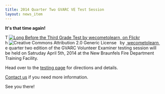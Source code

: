 ```yaml
---
title: 2014 Quarter Two GVARC VE Test Session
layout: news_item
---
```


<strong>It's that time again!</strong>

<div style="float:right;" about='http://farm8.static.flickr.com/7041/6831018124_f526e4d32a_m.jpg'>
<a href='http://www.flickr.com/photos/wecometolearn/6831018124/' target='_blank'><img xmlns:dct='http://purl.org/dc/terms/' href='http://purl.org/dc/dcmitype/StillImage' rel='dct:type' src='http://farm8.static.flickr.com/7041/6831018124_f526e4d32a_m.jpg' alt='Long Before the Third Grade Test by wecometolearn, on Flickr' title='Long Before the Third Grade Test by wecometolearn, on Flickr' border='0'/></a><br/><a rel='license' href='http://creativecommons.org/licenses/by/2.0/' target='_blank'><img src='http://i.creativecommons.org/l/by/2.0/80x15.png' alt='Creative Commons Attribution 2.0 Generic License' title='Creative Commons Attribution 2.0 Generic License' border='0' align='left'></a>&nbsp;&nbsp;by&nbsp;<a href='http://www.flickr.com/people/wecometolearn/' target='_blank'>&nbsp;</a><a xmlns:cc='http://creativecommons.org/ns#' rel='cc:attributionURL' property='cc:attributionName' href='http://www.flickr.com/people/wecometolearn/' target='_blank'>wecometolearn</a><a href='http://www.imagecodr.org/' target='_blank'>&nbsp;</a></div>         

The quarter two edition of the GVARC Volunteer Examiner testing session will be held on Satruday April 5th, 2014 at the New Braunfels Fire Department Training Facility.

Head over to the [testing page](/testing/) for directions and details.

[Contact us](/contact/) if you need more information.

See you there!
